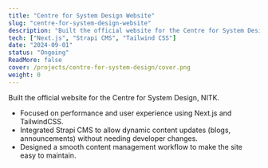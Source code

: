 ```yaml
---
title: "Centre for System Design Website"
slug: "centre-for-system-design-website"
description: "Built the official website for the Centre for System Design, NITK with Next.js, Strapi CMS, and TailwindCSS."
tech: ["Next.js", "Strapi CMS", "Tailwind CSS"]
date: "2024-09-01"
status: "Ongoing"
ReadMore: false
cover: /projects/centre-for-system-design/cover.png
weight: 0
---
```


Built the official website for the Centre for System Design, NITK.

- Focused on performance and user experience using Next.js and TailwindCSS.
- Integrated Strapi CMS to allow dynamic content updates (blogs, announcements) without needing developer changes.
- Designed a smooth content management workflow to make the site easy to maintain.
